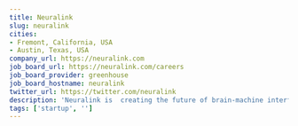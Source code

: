 ```yaml
---
title: Neuralink
slug: neuralink
cities:
- Fremont, California, USA
- Austin, Texas, USA
company_url: https://neuralink.com
job_board_url: https://neuralink.com/careers
job_board_provider: greenhouse
job_board_hostname: neuralink
twitter_url: https://twitter.com/neuralink
description: 'Neuralink is  creating the future of brain-machine interfaces: building devices now that will help people with paralysis and inventing new technologies that will expand our abilities, our community, and our world'
tags: ['startup', '']
---
```

